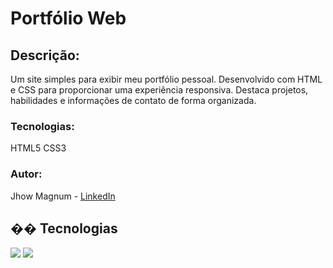 # <h1>Portfólio Web</h1>
## Descrição:
Um site simples para exibir meu portfólio pessoal. Desenvolvido com HTML e CSS para proporcionar uma experiência responsiva. Destaca projetos, habilidades e informações de contato de forma organizada.

### Tecnologias:
HTML5
CSS3

### Autor:
Jhow Magnum - <a href="https://www.linkedin.com/in/jhow-magnum-n-cardoso-583a63180/">LinkedIn</a>

## �� Tecnologias
<div>
  <img src="https://img.shields.io/badge/HTML-239120?style=for-the-badge&logo=html5&logoColor=white">
  <img src="https://img.shields.io/badge/CSS-239120?&style=for-the-badge&logo=css3&logoColor=white">
</div>




